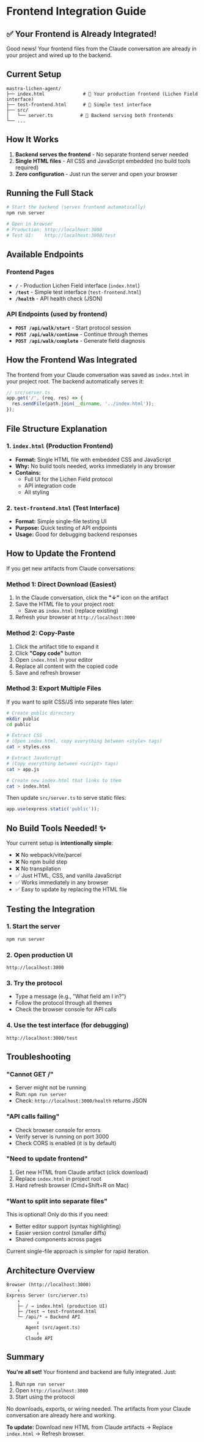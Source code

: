 # Frontend Integration Guide

## ✅ Your Frontend is Already Integrated!

Good news! Your frontend files from the Claude conversation are already in your project and wired up to the backend.

## Current Setup

```
mastra-lichen-agent/
├── index.html              # 🎨 Your production frontend (Lichen Field interface)
├── test-frontend.html      # 🧪 Simple test interface
├── src/
│   └── server.ts          # 🔌 Backend serving both frontends
└── ...
```

## How It Works

1. **Backend serves the frontend** - No separate frontend server needed
2. **Single HTML files** - All CSS and JavaScript embedded (no build tools required)
3. **Zero configuration** - Just run the server and open your browser

## Running the Full Stack

```bash
# Start the backend (serves frontend automatically)
npm run server

# Open in browser
# Production: http://localhost:3000
# Test UI:    http://localhost:3000/test
```

## Available Endpoints

### Frontend Pages
- **`/`** - Production Lichen Field interface (`index.html`)
- **`/test`** - Simple test interface (`test-frontend.html`)
- **`/health`** - API health check (JSON)

### API Endpoints (used by frontend)
- **`POST /api/walk/start`** - Start protocol session
- **`POST /api/walk/continue`** - Continue through themes
- **`POST /api/walk/complete`** - Generate field diagnosis

## How the Frontend Was Integrated

The frontend from your Claude conversation was saved as `index.html` in your project root. The backend automatically serves it:

```typescript
// src/server.ts
app.get('/', (req, res) => {
  res.sendFile(path.join(__dirname, '../index.html'));
});
```

## File Structure Explanation

### 1. **`index.html`** (Production Frontend)
- **Format:** Single HTML file with embedded CSS and JavaScript
- **Why:** No build tools needed, works immediately in any browser
- **Contains:**
  - Full UI for the Lichen Field protocol
  - API integration code
  - All styling

### 2. **`test-frontend.html`** (Test Interface)
- **Format:** Simple single-file testing UI
- **Purpose:** Quick testing of API endpoints
- **Usage:** Good for debugging backend responses

## How to Update the Frontend

If you get new artifacts from Claude conversations:

### Method 1: Direct Download (Easiest)
1. In the Claude conversation, click the **"↓"** icon on the artifact
2. Save the HTML file to your project root:
   - Save as `index.html` (replace existing)
3. Refresh your browser at `http://localhost:3000`

### Method 2: Copy-Paste
1. Click the artifact title to expand it
2. Click **"Copy code"** button
3. Open `index.html` in your editor
4. Replace all content with the copied code
5. Save and refresh browser

### Method 3: Export Multiple Files
If you want to split CSS/JS into separate files later:

```bash
# Create public directory
mkdir public
cd public

# Extract CSS
# (Open index.html, copy everything between <style> tags)
cat > styles.css

# Extract JavaScript
# (Copy everything between <script> tags)
cat > app.js

# Create new index.html that links to them
cat > index.html
```

Then update `src/server.ts` to serve static files:
```typescript
app.use(express.static('public'));
```

## No Build Tools Needed! ✨

Your current setup is **intentionally simple**:
- ❌ No webpack/vite/parcel
- ❌ No npm build step
- ❌ No transpilation
- ✅ Just HTML, CSS, and vanilla JavaScript
- ✅ Works immediately in any browser
- ✅ Easy to update by replacing the HTML file

## Testing the Integration

### 1. Start the server
```bash
npm run server
```

### 2. Open production UI
```
http://localhost:3000
```

### 3. Try the protocol
- Type a message (e.g., "What field am I in?")
- Follow the protocol through all themes
- Check the browser console for API calls

### 4. Use the test interface (for debugging)
```
http://localhost:3000/test
```

## Troubleshooting

### "Cannot GET /"
- Server might not be running
- Run: `npm run server`
- Check: `http://localhost:3000/health` returns JSON

### "API calls failing"
- Check browser console for errors
- Verify server is running on port 3000
- Check CORS is enabled (it is by default)

### "Need to update frontend"
1. Get new HTML from Claude artifact (click download)
2. Replace `index.html` in project root
3. Hard refresh browser (Cmd+Shift+R on Mac)

### "Want to split into separate files"
This is optional! Only do this if you need:
- Better editor support (syntax highlighting)
- Easier version control (smaller diffs)
- Shared components across pages

Current single-file approach is simpler for rapid iteration.

## Architecture Overview

```
Browser (http://localhost:3000)
    ↓
Express Server (src/server.ts)
    ↓
    ├─ / → index.html (production UI)
    ├─ /test → test-frontend.html
    └─ /api/* → Backend API
           ↓
       Agent (src/agent.ts)
           ↓
       Claude API
```

## Summary

**You're all set!** Your frontend and backend are fully integrated. Just:

1. Run `npm run server`
2. Open `http://localhost:3000`
3. Start using the protocol

No downloads, exports, or wiring needed. The artifacts from your Claude conversation are already here and working.

**To update:** Download new HTML from Claude artifacts → Replace `index.html` → Refresh browser.
